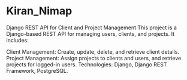 # Kiran_Nimap
Django REST API for Client and Project Management
This project is a Django-based REST API for managing users, clients, and projects. It includes:

Client Management: Create, update, delete, and retrieve client details.
Project Management: Assign projects to clients and users, and retrieve projects for logged-in users.
Technologies: Django, Django REST Framework, PostgreSQL.

